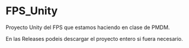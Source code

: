 # FPS_Unity
Proyecto Unity del FPS que estamos haciendo en clase de PMDM.

En las Releases podeis descargar el proyecto entero si fuera necesario.
